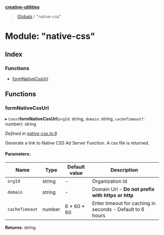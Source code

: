 **[creative-utilities](../README.md)**

> [Globals](../globals.md) / "native-css"

# Module: "native-css"

## Index

### Functions

* [formNativeCssUrl](_native_css_.md#formnativecssurl)

## Functions

### formNativeCssUrl

▸ `Const`**formNativeCssUrl**(`orgId`: string, `domain`: string, `cacheTimeout?`: number): string

*Defined in [native-css.ts:9](https://github.com/Specless-Next/creative-utils/blob/06f89bf/src/native-css.ts#L9)*

Generate a link to Native CSS Ad Server Function.
A css file is returned.

#### Parameters:

Name | Type | Default value | Description |
------ | ------ | ------ | ------ |
`orgId` | string | - | Organization Id |
`domain` | string | - | Domain Url - **Do not prefix with https or http** |
`cacheTimeout` | number | 6 * 60 * 60 | Enter timeout for caching in seconds - Default to 6 hours  |

**Returns:** string
